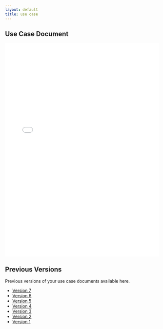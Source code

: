 ```yaml
---
layout: default
title: use case
---
```


## Use Case Document

<iframe src="oe2024/political-journalism/files/OE13_Journalism_UseCase.pdf" style="width: 100%;height: 700px;border: none;"></iframe>

## Previous Versions

<p class="message-highlight">Previous versions of your use case documents available here.</p>

- [Version 7](files/V7_Journalism_UseCase.pdf)
- [Version 6](files/V6_Journalism_UseCase.pdf)
- [Version 5](files/V5_Journalism_UseCase.pdf)
- [Version 4](files/OE9_Journalism_UseCase.pdf)
- [Version 3](files/OE8_Journalism_UseCase.pdf)
- [Version 2](files/OE5_Journalism_UseCase.pdf)
- [Version 1](files/OE4_Journalism_UseCase.pdf)
